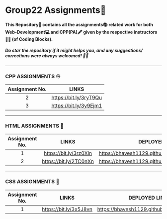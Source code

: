# Group22 Assignments:bookmark_tabs:

#### This Repository📁 contains all the assignments:books: related work for both Web-Development:computer: and CPP(PA):fountain_pen: given by the respective instructors	:man_technologist: (of Coding Blocks).
##### Do star the repository if it might helps you, and any suggestions/ corrections were always welcomed! :slightly_smiling_face::wink:

<hr/>

### CPP ASSIGNMENTS :infinity:
| Assignment No. | LINKS |
| :---:   | :-: |
| 2 | https://bit.ly/3ryT9Qu |
| 3 | https://bit.ly/3y9Ejm1 |

<hr/>

### HTML ASSIGNMENTS :jigsaw:
| Assignment No. | LINKS | DEPLOYED LINK |
| :---:   | :-: | :-: |
| 1 | https://bit.ly/3rz0Xln | https://bhavesh1129.github.io/Web_Assignment1/ |
| 2 | https://bit.ly/2TC0nXn | https://bhavesh1129.github.io/Web_Assignment1/ |

<hr/>

### CSS ASSIGNMENTS :dart:
| Assignment No. | LINKS | DEPLOYED LINK |
| :---:   | :-: | :-: |
| 1 | https://bit.ly/3x5J8vn | https://bhavesh1129.github.io/PhoneBook/ |
